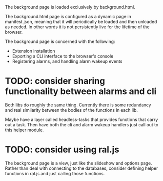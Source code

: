 
The background page is loaded exclusively by background.html.

The background.html page is configured as a dynamic page in manifest.json, meaning that it will periodically be loaded and then unloaded as needed. In other words it is not persistently live for the lifetime of the browser.

The background page is concerned with the following:
* Extension installation
* Exporting a CLI interface to the browser's console
* Registering alarms, and handling alarm wakeup events

# TODO: consider sharing functionality between alarms and cli

Both libs do roughly the same thing. Currently there is some redundancy and real similarity between the bodies of the functions in each lib.

Maybe have a layer called headless-tasks that provides functions that carry out a task. Then have both the cli and alarm wakeup handlers just call out to this helper module.

# TODO: consider using ral.js

The background page is a view, just like the slideshow and options page. Rather than deal with connecting to the databases, consider defining helper functions in ral.js and just calling those functions.
